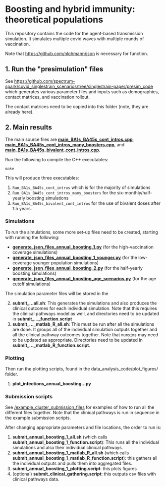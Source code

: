 # Boosting and hybrid immunity: theoretical populations 

This repository contains the code for the agent-based transmission simulation. It simulates multiple covid waves with multiple rounds of vaccination. 

Note that https://github.com/nlohmann/json is necessary for function.

## 1. Run the "presimulation" files 

See https://github.com/spectrum-spark/covid_singlestrain_scenarios/tree/singlestrain-paper/presim_code which generates various parameter files and inputs such as demographics, contact matrices, and vaccination rollout.

The contact matrices need to be copied into this folder (note, they are already here).

## 2. Main results

The main source files are [**main_BA1s_BA45s_cont_intros.cpp**](/main_BA1s_BA45s_cont_intros.cpp), [**main_BA1s_BA45s_cont_intros_many_boosters.cpp**](/main_BA1s_BA45s_cont_intros_many_boosters.cpp), and  [**main_BA1s_BA45s_bivalent_cont_intros.cpp**](/main_BA1s_BA45s_bivalent_cont_intros.cpp).

Run the following to compile the C++ executables: 

`make`

This will produce three executables:

1. `Run_BA1s_BA45s_cont_intros` which is for the majority of simulations
2. `Run_BA1s_BA45s_cont_intros_many_boosters` for the six-monthly/half-yearly boosting simulations
3. `Run_BA1s_BA45s_bivalent_cont_intros` for the use of bivalent doses after 1.5 years. 


### Simulations

To run the simulations, some more set-up files need to be created, starting with running the following:

- [**generate_json_files_annual_boosting_1.py**](/generate_json_files_annual_boosting_1.py) (for the high-vaccination coverage simulations)
- [**generate_json_files_annual_boosting_1_younger.py**](/generate_json_files_annual_boosting_1_younger.py) (for the low-coverage younger population simulations)
- [**generate_json_files_annual_boosting_2.py**](/generate_json_files_annual_boosting_2.py) (for the half-yearly boosting simulations)
- [**generate_json_files_annual_boosting_age_scenarios.py**](/generate_json_files_annual_boosting_age_scenarios.py) (for the age cutoff simulations)

The simulation parameter files will be stored in the 



2. **submit_...all.sh**: This generates the simulations and also produces the clinical outcomes for each individual simulation. Note that this requires the clinical pathways model as well, and directories need to be updated in **submit_..._function.script**
3. **submit_..._matlab_R_all.sh**: This must be run after all the simulations are done. It groups all of the individual simulation outputs together and all the clinical pathway outcomes together. Note that `numsims` may need to be updated as appropriate. Directories need to be updated in **submit_..._matlab_R_function.script**.



### Plotting

Then run the plotting scripts, found in the data_analysis_code/plot_figures/ folder.

1. **plot_infections_annual_boosting...py**

### Submission scripts

See [/example_cluster_submission_files](https://github.com/spectrum-spark/covid_singlestrain_scenarios/tree/singlestrain-paper/main_ABM/example_cluster_submission_files) for examples of how to run all the different files together. Note that the clinical pathways is run in sequence in the example submission scripts.

After changing appropriate parameters and file locations, the order to run is:

1. **submit_annual_boosting_1_all.sh** (which calls **submit_annual_boosting_1_function.script**): This runs all the individual simulations and also their individual clinical pathways.
2. **submit_annual_boosting_1_matlab_R_all.sh** (which calls **submit_annual_boosting_1_matlab_R_function.script**): this gathers all the individual outputs and pulls them into aggregated files.
3. **submit_annual_boosting_1_plotting.script**: this plots figures
4. (optional) **submit_clinical_gathering.script**: this outputs csv files with clinical pathways data.
